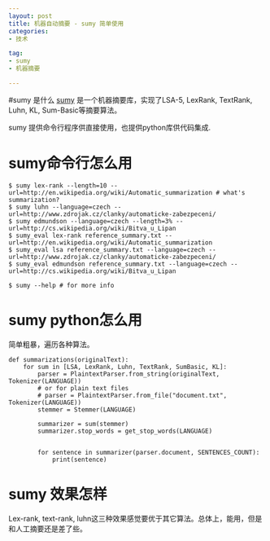 ```yaml
---
layout: post
title: 机器自动摘要 - sumy 简单使用
categories:
- 技术

tag:
- sumy
- 机器摘要

---
```


#sumy 是什么
[sumy](https://github.com/miso-belica/sumy) 是一个机器摘要库，实现了LSA-5, LexRank, TextRank, Luhn, KL, Sum-Basic等摘要算法。

sumy 提供命令行程序供直接使用，也提供python库供代码集成.

# sumy命令行怎么用
~~~
$ sumy lex-rank --length=10 --url=http://en.wikipedia.org/wiki/Automatic_summarization # what's summarization?
$ sumy luhn --language=czech --url=http://www.zdrojak.cz/clanky/automaticke-zabezpeceni/
$ sumy edmundson --language=czech --length=3% --url=http://cs.wikipedia.org/wiki/Bitva_u_Lipan
$ sumy_eval lex-rank reference_summary.txt --url=http://en.wikipedia.org/wiki/Automatic_summarization
$ sumy_eval lsa reference_summary.txt --language=czech --url=http://www.zdrojak.cz/clanky/automaticke-zabezpeceni/
$ sumy_eval edmundson reference_summary.txt --language=czech --url=http://cs.wikipedia.org/wiki/Bitva_u_Lipan

$ sumy --help # for more info

~~~

# sumy python怎么用
简单粗暴，遍历各种算法。

~~~
def summarizations(originalText):
    for sum in [LSA, LexRank, Luhn, TextRank, SumBasic, KL]:
        parser = PlaintextParser.from_string(originalText, Tokenizer(LANGUAGE))
        # or for plain text files
        # parser = PlaintextParser.from_file("document.txt", Tokenizer(LANGUAGE))
        stemmer = Stemmer(LANGUAGE)

        summarizer = sum(stemmer)
        summarizer.stop_words = get_stop_words(LANGUAGE)

        
        for sentence in summarizer(parser.document, SENTENCES_COUNT):
            print(sentence)

~~~
# sumy 效果怎样

Lex-rank, text-rank, luhn这三种效果感觉要优于其它算法。总体上，能用，但是和人工摘要还是差了些。
